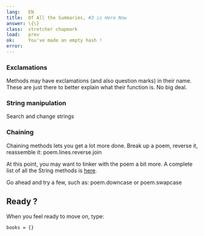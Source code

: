 ```yaml
---
lang:   EN
title:  Of All the Summaries, #3 is Here Now
answer: \{\}
class:  stretcher chapmark
load:   prev
ok:     You've made an empty hash !
error:  
---
```


### Exclamations
Methods may have exclamations (and also question marks) in their name.
These are just there to better explain what their function is. No big deal.

### String manipulation
Search and change strings

### Chaining
Chaining methods lets you get a lot more done. Break up a poem, reverse it, reassemble it:
poem.lines.reverse.join

At this point, you may want to tinker with the poem a bit more. A complete list of all the String
methods is <a href="http://ruby-doc.org/core/classes/String.html" target="_blank">here</a>.

Go ahead and try a few, such as: poem.downcase or poem.swapcase

## Ready ?
When you feel ready to move on, type:

    books = {}
